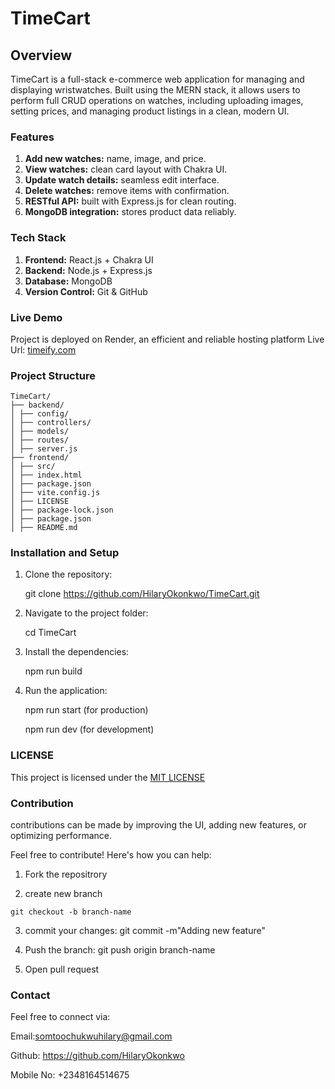 # TimeCart

## Overview

TimeCart is a full-stack e-commerce web application for managing and displaying wristwatches. Built using the MERN stack, it allows users to perform full CRUD operations on watches, including uploading images, setting prices, and managing product listings in a clean, modern UI.

### Features

  1. **Add new watches:** name, image, and price.
  2. **View watches:** clean card layout with Chakra UI.
  3. **Update watch details:** seamless edit interface.
  4. **Delete watches:** remove items with confirmation.
  5. **RESTful API:** built with Express.js for clean routing.
  6. **MongoDB integration:** stores product data reliably.

### Tech Stack

  1. **Frontend:** React.js + Chakra UI
  2. **Backend:** Node.js + Express.js
  3. **Database:** MongoDB
  4. **Version Control:** Git & GitHub

### Live Demo
  Project is deployed on Render, an efficient and reliable hosting platform
  Live Url: [timeify.com](https://timeify.onrender.com/)

### Project Structure

    TimeCart/
    ├── backend/
    │ ├── config/
    │ ├── controllers/
    │ ├── models/
    │ ├── routes/
    │ ├── server.js
    ├── frontend/
    │ ├── src/
    │ ├── index.html
    │ ├── package.json
    │ ├── vite.config.js
    │ ├── LICENSE
    │ ├── package-lock.json
    │ ├── package.json
    │ ├── README.md

### Installation and Setup
 1. Clone the repository:

    git clone https://github.com/HilaryOkonkwo/TimeCart.git

 2. Navigate to the project folder:

    cd TimeCart

 3. Install the dependencies:
     
    npm run build

 4. Run the application:
    
    npm run start (for production)

    npm run dev (for development)
   
### LICENSE

   This project is licensed under the [MIT LICENSE](https://github.com/HilaryOkonkwo/TimeCart/blob/main/LICENSE)

### Contribution

   contributions can be made by improving the UI, adding new features, or optimizing performance.
  
   Feel free to contribute! Here's how you can help:

  1. Fork the repositrory

  2. create new branch

    git checkout -b branch-name
 
  3. commit your changes: git commit -m"Adding new feature"

  4. Push the branch: git push origin branch-name

  5. Open pull request

### Contact

   Feel free to connect via:

   Email:somtoochukwuhilary@gmail.com

   Github: https://github.com/HilaryOkonkwo

   Mobile No: +2348164514675